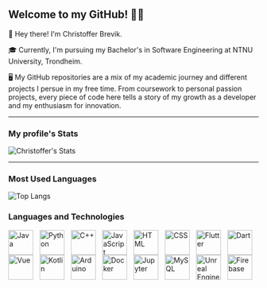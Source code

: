 ## Welcome to my GitHub! 👨‍💻
👋 Hey there! I'm Christoffer Brevik.

🎓 Currently, I'm pursuing my Bachelor's in Software Engineering at NTNU University, Trondheim.

🖥️ My GitHub repositories are a mix of my academic journey and different projects I persue in my free time. From coursework to personal passion projects, every piece of code here tells a story of my growth as a developer and my enthusiasm for innovation.

<!--
Need to reword this...

💡 Thanks for stopping by. If you've feedback or are interested in collaborating, I'd love to hear from you.
-->
---

### My profile's Stats
![Christoffer's Stats](https://github-readme-stats.vercel.app/api?username=flippi321&show_icons=true&theme=radical)

---

### Most Used Languages
![Top Langs](https://github-readme-stats.vercel.app/api/top-langs/?username=flippi321&show_icons=true&theme=radical&hide=Jupyter%20Notebook)

<!--
---

### Most Used Languages by Repo
<img src="http://github-profile-summary-cards.vercel.app/api/cards/repos-per-language?username=flippi321&theme=radical&hide=Jupyter%20Notebook" />
<p align="left"> <img src="https://komarev.com/ghpvc/?username=flippi321&label=Profile%20views&color=0e75b6&style=flat" alt="flippi321" /> </p>
---
-->

### Languages and Technologies
<img align="left" alt="Java" title="Java" width="50px" style="padding-right:10px;" src="https://cdn.jsdelivr.net/gh/devicons/devicon/icons/java/java-original.svg" />
<img align="left" alt="Python" title="Python" width="50px" style="padding-right:10px;" src="https://cdn.jsdelivr.net/gh/devicons/devicon/icons/python/python-original.svg" />
<img align="left" alt="C++" title="C++" width="50px" style="padding-right:10px;" src="https://cdn.jsdelivr.net/gh/devicons/devicon/icons/cplusplus/cplusplus-original.svg" />
<img align="left" alt="JavaScript" title="JavaScript" width="50px" style="padding-right:10px;" src="https://cdn.jsdelivr.net/gh/devicons/devicon/icons/javascript/javascript-original.svg" />
<img align="left" alt="HTML" title="HTML" width="50px" style="padding-right:10px;" src="https://cdn.jsdelivr.net/gh/devicons/devicon/icons/html5/html5-original.svg" />
<img align="left" alt="CSS" title="CSS" width="50px" style="padding-right:10px;" src="https://cdn.jsdelivr.net/gh/devicons/devicon/icons/css3/css3-original.svg" />
<img align="left" alt="Flutter" title="Flutter" width="50px" style="padding-right:10px;" src="https://cdn.jsdelivr.net/gh/devicons/devicon/icons/flutter/flutter-original.svg" />
<img align="left" alt="Dart" title="Dart" width="50px" style="padding-right:10px;" img src="https://cdn.jsdelivr.net/gh/devicons/devicon/icons/dart/dart-original.svg" />
<img align="left" alt="Vue" title="Vue" width="50px" style="padding-right:10px;"src="https://cdn.jsdelivr.net/gh/devicons/devicon/icons/vuejs/vuejs-original-wordmark.svg" />
<img align="left" alt="Kotlin" title="Kotlin" width="50px" style="padding-right:10px;"src="https://cdn.jsdelivr.net/gh/devicons/devicon/icons/kotlin/kotlin-original.svg" />
<img align="left" alt="Arduino" title="Arduino" width="50px" style="padding-right:10px;"src="https://cdn.jsdelivr.net/gh/devicons/devicon/icons/arduino/arduino-original-wordmark.svg" />
<img align="left" alt="Docker" title="Docker" width="50px" style="padding-right:10px;" src="https://cdn.jsdelivr.net/gh/devicons/devicon/icons/docker/docker-original-wordmark.svg" />
<img align="left" alt="Jupyter" title="Jupyter" width="50px" style="padding-right:10px;" src="https://cdn.jsdelivr.net/gh/devicons/devicon/icons/jupyter/jupyter-original-wordmark.svg" />
<img align="left" alt="MySQL" title="MySQL" width="50px" style="padding-right:10px;" src="https://cdn.jsdelivr.net/gh/devicons/devicon/icons/mysql/mysql-original-wordmark.svg" />
<img img align="left" alt="Unreal Engine" title="Unreal Engine" width="50px" style="padding-right:10px;" src="https://cdn.jsdelivr.net/gh/devicons/devicon/icons/unrealengine/unrealengine-original-wordmark.svg" />
<img img align="left" alt="Firebase" title="Firebase" width="50px" style="padding-right:10px;" src="https://cdn.jsdelivr.net/gh/devicons/devicon/icons/firebase/firebase-plain-wordmark.svg" />
<br />


